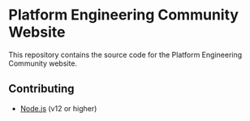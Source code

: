 # Platform Engineering Community Website

This repository contains the source code for the Platform Engineering Community website.

## Contributing

- [Node.js](https://nodejs.org/en/) (v12 or higher)
